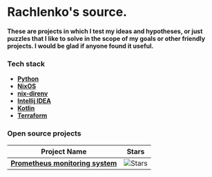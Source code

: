 # Rachlenko's source.




**These are projects in which I test my ideas and hypotheses, or just puzzles that I like to solve in the scope of my goals or other friendly projects. I would be glad if anyone found it useful.**



### Tech stack

- [**Python**](https://www.python.org)
- [**NixOS**](https://nixos.org/download.html)
- [**nix-direnv**](https://github.com/nix-community/nix-direnv)
- [**Intellij IDEA**](https://www.jetbrains.com/)
- [**Kotlin**](https://kotlinlang.org)
- [**Terraform**](https://www.terraform.io)

### Open source projects

| Project Name | Stars |
| ------------ | ----- |
| [**Prometheus monitoring system**](https://github.com/rachlenko/prometheus) | ![Stars](https://img.shields.io/github/stars/rachlenko) |



